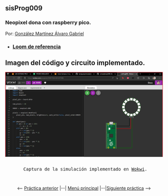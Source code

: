 ## sisProg009
### Neopixel dona con raspberry pico.

Por: [González Martínez Álvaro Gabriel](github.com/alvaroggm123)
 - ### [Loom de referencia](https://www.loom.com/share/640cb669e93244f4bb512cff0b607ee2)

## Imagen del código y circuito implementado.
![Imagen de circuito y código implementado en la práctica.](./img/2022-05-02%20(6).png)
<pre>
<p align="center"> Captura de la simulación implementado en <a href="http://www.wokwi.com">Wokwi</a>.</p>
</pre>
<p align="center"> <-- <a href="https://github.com/tectijuana/simuladorrp2040-Alvaroggm123/blob/main/code/sisProg008">Práctica anterior</a> |--| <a href="https://github.com/tectijuana/simuladorrp2040-Alvaroggm123">Menú principal</a> |--|<a href="https://github.com/tectijuana/simuladorrp2040-Alvaroggm123/blob/main/code/sisProg010">Siguiente práctica</a> --> </p>